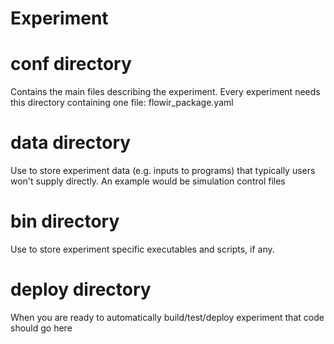 # <NAME> Experiment

<DESCRIPTION>

# conf directory

Contains the main files describing the experiment.
Every experiment needs this directory containing one file: flowir_package.yaml

# data directory

Use to store experiment data (e.g. inputs to programs) that typically users won't supply directly.
An example would be simulation control files

# bin directory

Use to store experiment specific executables and scripts, if any.

# deploy directory

When you are ready to automatically build/test/deploy experiment that code should go here


